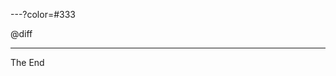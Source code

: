 ---?color=#333

@diff[](elixir-lang/elixir/352dd7f78c5aeb982863929c2290349e6b820857)

---

The End

